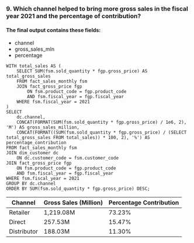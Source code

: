 ### 9. Which channel helped to bring more gross sales in the fiscal year 2021 and the percentage of contribution? 
#### The final output contains these fields:
- channel 
- gross_sales_mln 
- percentage

```
WITH total_sales AS (
    SELECT SUM(fsm.sold_quantity * fgp.gross_price) AS total_gross_sales
    FROM fact_sales_monthly fsm
    JOIN fact_gross_price fgp 
        ON fsm.product_code = fgp.product_code
        AND fsm.fiscal_year = fgp.fiscal_year
    WHERE fsm.fiscal_year = 2021
)
SELECT 
    dc.channel,
    CONCAT(FORMAT(SUM(fsm.sold_quantity * fgp.gross_price) / 1e6, 2), 'M') AS gross_sales_million,
    CONCAT(FORMAT((SUM(fsm.sold_quantity * fgp.gross_price) / (SELECT total_gross_sales FROM total_sales)) * 100, 2), '%') AS percentage_contribution
FROM fact_sales_monthly fsm
JOIN dim_customer dc 
    ON dc.customer_code = fsm.customer_code
JOIN fact_gross_price fgp 
    ON fsm.product_code = fgp.product_code
    AND fsm.fiscal_year = fgp.fiscal_year
WHERE fsm.fiscal_year = 2021
GROUP BY dc.channel
ORDER BY SUM(fsm.sold_quantity * fgp.gross_price) DESC;
```

<table>
        <thead>
            <tr>
                <th>Channel</th>
                <th>Gross Sales (Million)</th>
                <th>Percentage Contribution</th>
            </tr>
        </thead>
        <tbody>
            <tr>
                <td>Retailer</td>
                <td>1,219.08M</td>
                <td>73.23%</td>
            </tr>
            <tr>
                <td>Direct</td>
                <td>257.53M</td>
                <td>15.47%</td>
            </tr>
            <tr>
                <td>Distributor</td>
                <td>188.03M</td>
                <td>11.30%</td>
            </tr>
        </tbody>
</table>
